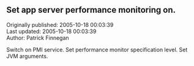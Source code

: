 ## Set app server performance monitoring on.  
Originally published: 2005-10-18 00:03:39  
Last updated: 2005-10-18 00:03:39  
Author: Patrick Finnegan  
  
Switch on PMI service.
Set performance monitor specification level.
Set JVM arguments.
